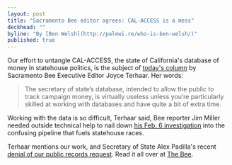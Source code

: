 ```yaml
---
layout: post
title: "Sacramento Bee editor agrees: CAL-ACCESS is a mess"
deckhead: ""
byline: "By [Ben Welsh](http://palewi.re/who-is-ben-welsh/)"
published: true
---
```


Our effort to untangle CAL-ACCESS, the state of California's database of
money in statehouse politics, is the subject of [today's column](http://www.sacbee.com/opinion/opn-columns-blogs/joyce-terhaar/article31239362.html) by Sacramento Bee Executive Editor Joyce
Terhaar. Her words:

> The secretary of state’s database, intended to allow the public to track campaign money, is virtually useless unless you’re particularly skilled at working with databases and have quite a bit of extra time.

Working with the data is so difficult, Terhaar said, Bee reporter Jim Miller needed outside technical help to nail down [his Feb. 6 investigation](http://www.sacbee.com/news/investigations/the-public-eye/article9471695.html) into the confusing pipeline that fuels statehouse races.

Terhaar mentions our work, and Secretary of State Alex Padilla's recent [denial of our public
records request](/2015/03/15/closed-data/). Read it all over at [The Bee](http://www.sacbee.com/opinion/opn-columns-blogs/joyce-terhaar/article31239362.html).
